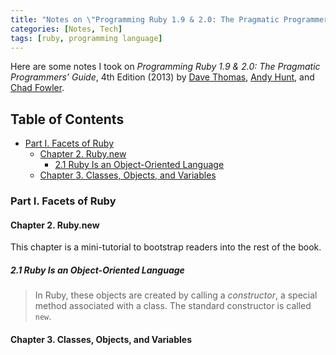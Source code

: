 ```yaml
---
title: "Notes on \"Programming Ruby 1.9 & 2.0: The Pragmatic Programmers’ Guide, 4th Edition\""
categories: [Notes, Tech]
tags: [ruby, programming language]
---
```


Here are some notes I took on *Programming Ruby 1.9 & 2.0: The Pragmatic Programmers’ Guide*, 4th Edition (2013) by [Dave Thomas](https://pragdave.me/), [Andy Hunt](https://toolshed.com/), and [Chad Fowler](https://twitter.com/chadfowler).

## Table of Contents <!-- omit in toc -->

- [Part I. Facets of Ruby](#part-i-facets-of-ruby)
  - [Chapter 2. Ruby.new](#chapter-2-rubynew)
    - [2.1 Ruby Is an Object-Oriented Language](#21-ruby-is-an-object-oriented-language)
  - [Chapter 3. Classes, Objects, and Variables](#chapter-3-classes-objects-and-variables)

### Part I. Facets of Ruby

#### Chapter 2. Ruby.new

This chapter is a mini-tutorial to bootstrap readers into the rest of the book.

##### 2.1 Ruby Is an Object-Oriented Language

> In Ruby, these objects are created by calling a *constructor*, a special method associated with a class. The standard constructor is called `new`.

#### Chapter 3. Classes, Objects, and Variables
